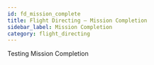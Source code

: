 ```yaml
---
id: fd_mission_complete
title: Flight Directing — Mission Completion
sidebar_label: Mission Completion
category: flight_directing
---
```

Testing
Mission Completion
